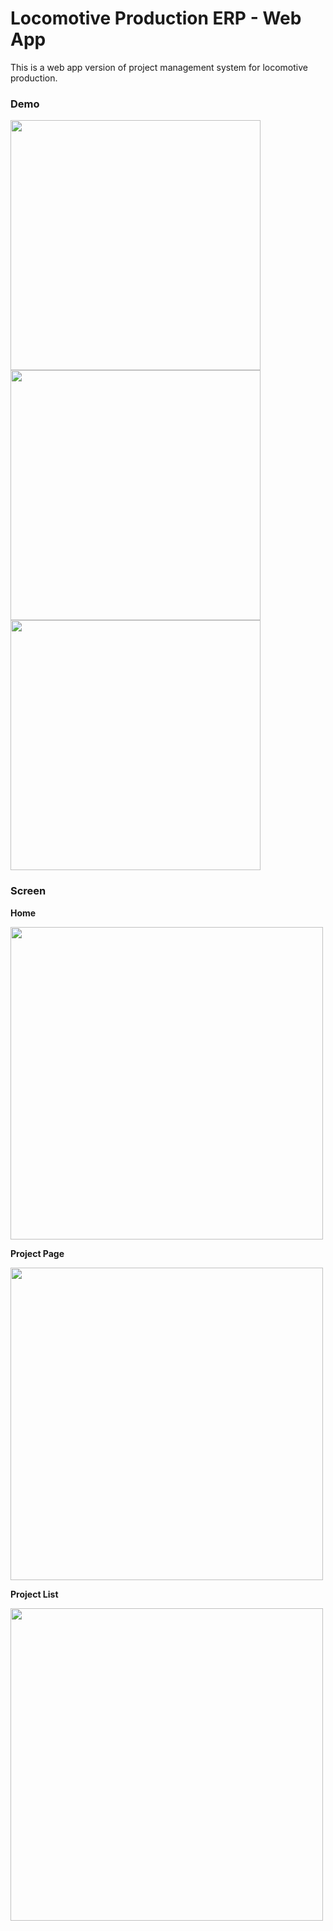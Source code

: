 # Locomotive Production ERP - Web App
This is a web app version of project management system for locomotive production.

### Demo

<img src="https://raw.githubusercontent.com/ardasatata/Test-ERP_loc/master/img/1.gif?token=AQwS_CwAxsiZk1AWKT9bhw6SwWk3DHBcks5bmSw6wA%3D%3D" width="400"><img src="https://raw.githubusercontent.com/ardasatata/Test-ERP_loc/master/img/2.gif?token=AQwS_F9EEHq6P5J0h-2oqKj5jPGOj_iLks5bmSxUwA%3D%3D" width="400"><img src="https://raw.githubusercontent.com/ardasatata/Test-ERP_loc/master/img/3.gif?token=AQwS_Bpgq_FN37J2ygpmxIza-T4qH1KGks5bmSxWwA%3D%3D" width="400">

### Screen
**Home**

<img src="https://raw.githubusercontent.com/ardasatata/Test-ERP_loc/master/img/home.png?token=AQwS_KgVAh9jIEWNG5TOUTJ2cWrEXFkWks5bmSzDwA%3D%3D" width="500">

**Project Page**

<img src="https://raw.githubusercontent.com/ardasatata/Test-ERP_loc/master/img/pDetail.png?token=AQwS_HVS9RLDEtfi9vjnLdr9E3vXYIiLks5bmSzswA%3D%3D" width="500">

**Project List**

<img src="https://raw.githubusercontent.com/ardasatata/Test-ERP_loc/master/img/project_list.png?token=AQwS_Bqpd8xZYTf7vuWjEeYpLBerIXZ1ks5bmSzGwA%3D%3D" width="500">



